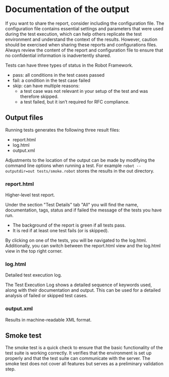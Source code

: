 <!--
SPDX-FileCopyrightText: Copyright 2025 Siemens AG

SPDX-License-Identifier: Apache-2.0
-->


# Documentation of the output
If you want to share the report, consider including the configuration file. The configuration file contains essential settings and parameters that were used during the test execution, which can help others replicate the test environment and understand the context of the results.
However, caution should be exercised when sharing these reports and configurations files. Always review the content of the report and configuration file to ensure that no confidential information is inadvertently shared.

Tests can have three types of status in the Robot Framework.
- pass: all conditions in the test cases passed
- fail: a condition in the test case failed 
- skip: can have multiple reasons:
    - a test case was not relevant in your setup of the test and was therefore skipped.
    - a test failed, but it isn’t required for RFC compliance.

## Output files
Running tests generates the following three result files:
- report.html
- log.html
- output.xml

Adjustments to the location of the output can be made by modifying the command line options when running a test.
For example `robot --outputdir=out tests/smoke.robot` stores the results in the out directory. 

### report.html
Higher-level test report.

Under the section "Test Details" tab "All" you will find the name, documentation, tags, status and if failed the message of the tests you have run. 
- The background of the report is green if all tests pass. 
- It is red if at least one test fails (or is skipped).

By clicking on one of the tests, you will be navigated to the log.html.
Additionally, you can switch between the report.html view and the log.html view in the top right corner. 

### log.html
Detailed test execution log.

The Test Execution Log shows a detailed sequence of keywords used, along with their documentation and output. 
This can be used for a detailed analysis of failed or skipped test cases.

### output.xml
Results in machine-readable XML format.


## Smoke test
The smoke test is a quick check to ensure that the basic functionality of the test suite is working correctly. It verifies that the environment is set up properly and that the test suite can communicate with the server. The smoke test does not cover all features but serves as a preliminary validation step.

